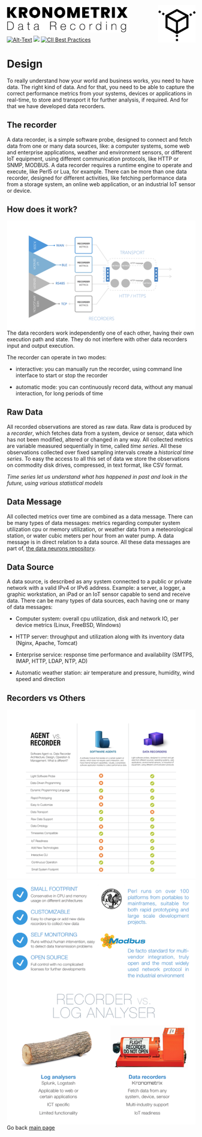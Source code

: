 <img src="/docs/img/KDR-Text.png" align="left" height="74" width="325" />
<img src="/docs/img/KDR.png" align="right" height="100" width="100" />
<br/><br/>
<br/><br/>

[![Alt-Text](https://img.shields.io/static/v1.svg?label=ver&message=1.8.3&color=success)](docs/start.md)
[![](https://img.shields.io/static/v1.svg?label=license&message=GPL2&color=blue)](LICENSE)
[![CII Best Practices](https://bestpractices.coreinfrastructure.org/projects/1855/badge)](https://bestpractices.coreinfrastructure.org/projects/1855)

# Design

To really understand how your world and business works, you need to have data. The right kind of data. And for that, you need to be able to capture the correct performance metrics from your systems, devices or applications in real-time, to store and transport it for further analysis, if required. And for that we have developed data recorders.

## The recorder

A data recorder, is a simple software probe, designed to connect and fetch data from one or many data sources, like: a computer systems, some web and enterprise applications, weather and environment sensors, or different IoT equipment, using different communication protocols, like HTTP or SNMP, MODBUS. A data recorder requires a runtime engine to operate and execute, like Perl5 or Lua, for example. There can be more than one data recorder, designed for different activities, like fetching performance data from a storage system, an online web application, or an industrial IoT sensor or device.


## How does it work?

<img src="/docs/img/KDR_Arch.png" align="right" />

The data recorders work independently one of each other, having their own execution path and state. They do not interfere with other data recorders input and output execution.  

The recorder can operate in two modes:

  * interactive: you can manually run the recorder, using command line interface to start or stop the recorder
  
  * automatic mode: you can continuously record data, without any manual interaction, for long periods of time

## Raw Data

All recorded observations are stored as raw data. Raw data is produced by a _recorder_, which fetches data from a system, device or sensor, data which has not been modified, altered or changed in any way. All collected metrics are variable measured sequentially in time, called _time series_. All these observations collected over fixed sampling intervals create a _historical time series_. To easy the access to all this set of data we store the observations 
on commodity disk drives, compressed, in text format, like CSV format.

_Time series let us understand what has happened in past and look in the future, using various statistical models_


## Data Message
All collected metrics over time are combined as a data message. There can be many types of 
data messages: metrics regarding computer system utilization cpu or memory utilization, or weather data 
from a meteorological station, or water cubic meters per hour from an water pump. A data message is in 
direct relation to a data source. All these data messages are part of, [the data neurons repository](https://gitlab.com/kronometrix/dataneurons).


## Data Source
A data source, is described as any system connected to a public or private network with a valid IPv4 or IPv6 address. 
Example: a server, a logger, a graphic workstation, an iPad or an IoT sensor capable to send and receive data. 
There can be many types of data sources, each having one or many of data messages:

 * Computer system: overall cpu utilization, disk and network IO, per device metrics (Linux, FreeBSD, Windows)
 
 * HTTP server: throughput and utilization along with its inventory data (Nginx, Apache, Tomcat)
 
 * Enterprise service: response time performance and availability (SMTPS, IMAP, HTTP, LDAP, NTP, AD)
 
 * Automatic weather station: air temperature and pressure, humidity, wind speed and direction 

## Recorders vs Others

<img src="/docs/img/RecorderVsAgent.png" />

<img src="/docs/img/recorderplus.png" align="right" /> 

<img src="/docs/img/recorder.png" align="right" /> 


Go back [main page](https://gitlab.com/kronometrix/recording/)
